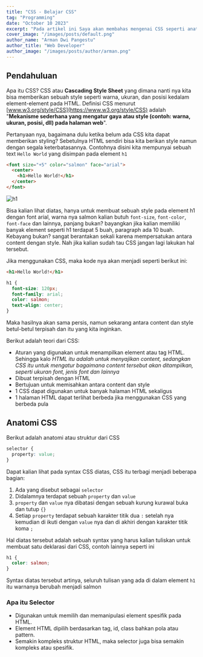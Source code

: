 ```yaml
---
title: "CSS - Belajar CSS"
tag: "Programming"
date: "October 10 2023"
excerpt: "Pada artikel ini Saya akan membahas mengenai CSS seperti anatomi, penempatan dan lainnya"
cover_image: "/images/posts/default.png"
author_name: "Arman Dwi Pangestu"
author_title: "Web Developer"
author_image: "/images/posts/author/arman.png"
---
```


## Pendahuluan

Apa itu CSS? CSS atau **Cascading Style Sheet** yang dimana nanti nya kita bisa memberikan sebuah style seperti warna, ukuran, dan posisi kedalam element-element pada HTML. Definisi CSS menurut [www.w3.org/style/CSS](https://www.w3.org/style/CSS) adalah "**Mekanisme sederhana yang mengatur gaya atau style (contoh: warna, ukuran, posisi, dll) pada halaman web**".

Pertanyaan nya, bagaimana dulu ketika belum ada CSS kita dapat memberikan styling? Sebetulnya HTML sendiri bisa kita berikan style namun dengan segala keterbatasannya. Contohnya disini kita mempunyai sebuah text `Hello World` yang disimpan pada element `h1`

```html
<font size="+5" color="salmon" face="arial">
  <center>
    <h1>Hello World!</h1>
  </center>
</font>
```

![h1](../images/posts/assets/belajar_css/h1.png)

Bisa kalian lihat diatas, hanya untuk membuat sebuah style pada element h1 dengan font arial, warna nya salmon kalian butuh `font-size`, `font-color`, `font-face` dan lainnya, panjang bukan? bayangkan jika kalian memiliki banyak element seperti h1 terdapat 5 buah, paragraph ada 10 buah. Kebayang bukan? sangat berantakan sekali karena mempersatukan antara content dengan style. Nah jika kalian sudah tau CSS jangan lagi lakukan hal tersebut.

Jika menggunakan CSS, maka kode nya akan menjadi seperti berikut ini:

```html
<h1>Hello World!</h1>
```

```css
h1 {
  font-size: 120px;
  font-family: arial;
  color: salmon;
  text-align: center;
}
```

Maka hasilnya akan sama persis, namun sekarang antara content dan style betul-betul terpisah dan itu yang kita inginkan.

Berikut adalah teori dari CSS:

- Aturan yang digunakan untuk menampilkan element atau tag HTML. Sehingga kalo _HTML itu adalah untuk menyajikan content, sedangkan CSS itu untuk mengatur bagaimana content tersebut akan ditampilkan, seperti ukuran font, jenis font dan lainnya_
- Dibuat terpisah dengan HTML
- Bertujuan untuk memisahkan antara content dan style
- 1 CSS dapat digunakan untuk banyak halaman HTML sekaligus
- 1 halaman HTML dapat terlihat berbeda jika menggunakan CSS yang berbeda pula

## Anatomi CSS

Berikut adalah anatomi atau struktur dari CSS

```css
selector {
  property: value;
}
```

Dapat kalian lihat pada syntax CSS diatas, CSS itu terbagi menjadi beberapa bagian:

1. Ada yang disebut sebagai `selector`
2. Didalamnya terdapat sebuah `property` dan `value`
3. `property` dan `value` nya dibatasi dengan sebuah kurung kurawal buka dan tutup `{}`
4. Setiap `property` terdapat sebuah karakter titik dua `:` setelah nya kemudian di ikuti dengan `value` nya dan di akhiri dengan karakter titik koma `;`

Hal diatas tersebut adalah sebuah syntax yang harus kalian tuliskan untuk membuat satu deklarasi dari CSS, contoh lainnya seperti ini

```css
h1 {
  color: salmon;
}
```

Syntax diatas tersebut artinya, seluruh tulisan yang ada di dalam element `h1` itu warnanya berubah menjadi salmon

### Apa itu Selector

- Digunakan untuk memilih dan memanipulasi element spesifik pada HTML.
- Element HTML dipilih berdasarkan tag, id, class bahkan pola atau pattern.
- Semakin kompleks struktur HTML, maka selector juga bisa semakin kompleks atau spesifik.
